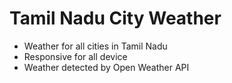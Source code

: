 <h1>Tamil Nadu City Weather</h1>

* Weather for all cities in Tamil Nadu
* Responsive for all device
* Weather detected by Open Weather API
